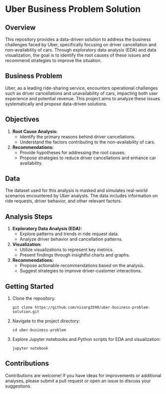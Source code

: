<!DOCTYPE html>
<html lang="en">

<body>
    <h1>Uber Business Problem Solution</h1>
    <h2>Overview</h2>
    <p>This repository provides a data-driven solution to address the business challenges faced by Uber, specifically focusing on driver cancellation and non-availability of cars. Through exploratory data analysis (EDA) and data visualization, the goal is to identify the root causes of these issues and recommend strategies to improve the situation.</p>
    <h2>Business Problem</h2>
    <p>Uber, as a leading ride-sharing service, encounters operational challenges such as driver cancellations and unavailability of cars, impacting both user experience and potential revenue. This project aims to analyze these issues systematically and propose data-driven solutions.</p>
    <h2>Objectives</h2>
    <ol>
        <li><strong>Root Cause Analysis:</strong>
            <ul>
                <li>Identify the primary reasons behind driver cancellations.</li>
                <li>Understand the factors contributing to the non-availability of cars.</li>
            </ul>
        </li>
        <li><strong>Recommendations:</strong>
            <ul>
                <li>Provide hypotheses for addressing the root causes.</li>
                <li>Propose strategies to reduce driver cancellations and enhance car availability.</li>
            </ul>
        </li>
    </ol>
    <h2>Data</h2>
    <p>The dataset used for this analysis is masked and simulates real-world scenarios encountered by Uber analysts. The data includes information on ride requests, driver behavior, and other relevant factors.</p>
    <h2>Analysis Steps</h2>
    <ol>
        <li><strong>Exploratory Data Analysis (EDA):</strong>
            <ul>
                <li>Explore patterns and trends in ride request data.</li>
                <li>Analyze driver behavior and cancellation patterns.</li>
            </ul>
        </li>
        <li><strong>Visualization:</strong>
            <ul>
                <li>Utilize visualizations to represent key metrics.</li>
                <li>Present findings through insightful charts and graphs.</li>
            </ul>
        </li>
        <li><strong>Recommendations:</strong>
            <ul>
                <li>Propose actionable recommendations based on the analysis.</li>
                <li>Suggest strategies to improve driver-customer interactions.</li>
            </ul>
        </li>
    </ol>
    <h2>Getting Started</h2>
    <ol>
        <li>Clone the repository:
            <pre><code>git clone https://github.com/nisarg3599/uber-business-problem-solution.git</code></pre>
        </li>
        <li>Navigate to the project directory:
            <pre><code>cd uber-business-problem</code></pre>
        </li>
        <li>Explore Jupyter notebooks and Python scripts for EDA and visualization:
            <pre><code>jupyter notebook</code></pre>
        </li>
    </ol>
    <h2>Contributions</h2>
    <p>Contributions are welcome! If you have ideas for improvements or additional analyses, please submit a pull request or open an issue to discuss your suggestions.</p>
    
</body>

</html>
